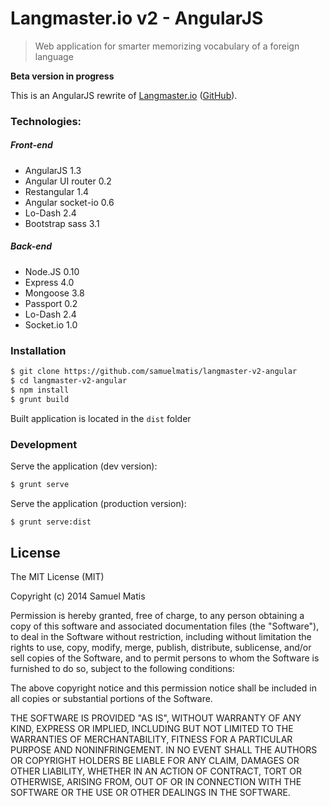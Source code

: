 # Langmaster.io v2 - AngularJS #
> Web application for smarter memorizing vocabulary of a foreign language

**Beta version in progress**

This is an AngularJS rewrite of [Langmaster.io](http://langmaster.io) ([GitHub](https://github.com/samuelmatis/langmaster.io)).

### Technologies:
##### Front-end
  - AngularJS 1.3
  - Angular UI router 0.2
  - Restangular 1.4
  - Angular socket-io 0.6
  - Lo-Dash 2.4
  - Bootstrap sass 3.1

##### Back-end
  - Node.JS 0.10
  - Express 4.0
  - Mongoose 3.8
  - Passport 0.2
  - Lo-Dash 2.4
  - Socket.io 1.0

### Installation

```sh
$ git clone https://github.com/samuelmatis/langmaster-v2-angular
$ cd langmaster-v2-angular
$ npm install
$ grunt build
```

Built application is located in the `dist` folder

### Development

Serve the application (dev version):
```sh
$ grunt serve
```

Serve the application (production version):
```sh
$ grunt serve:dist
```

License
----

The MIT License (MIT)

Copyright (c) 2014 Samuel Matis

Permission is hereby granted, free of charge, to any person obtaining a copy of this software and associated documentation files (the "Software"), to deal in the Software without restriction, including without limitation the rights to use, copy, modify, merge, publish, distribute, sublicense, and/or sell copies of the Software, and to permit persons to whom the Software is furnished to do so, subject to the following conditions:

The above copyright notice and this permission notice shall be included in all copies or substantial portions of the Software.

THE SOFTWARE IS PROVIDED "AS IS", WITHOUT WARRANTY OF ANY KIND, EXPRESS OR IMPLIED, INCLUDING BUT NOT LIMITED TO THE WARRANTIES OF MERCHANTABILITY, FITNESS FOR A PARTICULAR PURPOSE AND NONINFRINGEMENT. IN NO EVENT SHALL THE AUTHORS OR COPYRIGHT HOLDERS BE LIABLE FOR ANY CLAIM, DAMAGES OR OTHER LIABILITY, WHETHER IN AN ACTION OF CONTRACT, TORT OR OTHERWISE, ARISING FROM, OUT OF OR IN CONNECTION WITH THE SOFTWARE OR THE USE OR OTHER DEALINGS IN THE SOFTWARE.
